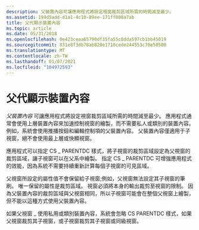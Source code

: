 ```yaml
---
description: 父裝置內容可讓應用程式將設定視窗裁剪區域所需的時間減至最少。
ms.assetid: 194d5add-d1a1-4c10-89ee-171ff008a7ab
title: 父代顯示裝置內容
ms.topic: article
ms.date: 05/31/2018
ms.openlocfilehash: 0e423ceaa65790df35fa55c8dda597cb1bb45019
ms.sourcegitcommit: 831e8f3db78ab820e1710cede244553c70e50500
ms.translationtype: MT
ms.contentlocale: zh-TW
ms.lasthandoff: 01/07/2021
ms.locfileid: "104972593"
---
```

# <a name="parent-display-device-contexts"></a>父代顯示裝置內容

*父裝置內容* 可讓應用程式將設定視窗裁剪區域所需的時間減至最少。 應用程式通常會使用上層裝置內容來加速控制視窗的繪製，而不需要私人或類別的裝置內容。 例如，系統會使用推播按鈕和編輯控制項的父裝置內容。 父裝置內容僅適用于子視窗，絕不會使用最上層或快顯視窗。

應用程式可以指定 CS \_ PARENTDC 樣式，將子視窗的裁剪區域設定為父視窗的裁剪區域，讓子視窗可以在父系中繪製。 指定 CS \_ PARENTDC 可增強應用程式的效能，因為系統不需要持續重新計算每個子視窗的可見區域。

父視窗所設定的屬性值不會保留給子視窗;例如，父視窗無法設定其子視窗的筆刷。 唯一保留的屬性是裁剪區域。 視窗必須將本身的輸出裁剪至視窗的限制。 因為父裝置內容的裁剪區域與父視窗相同，所以子視窗可能會在整個父視窗上繪製，但不能以這種方式使用父裝置內容。

如果父視窗 \_ 使用私用或類別裝置內容，系統會忽略 CS PARENTDC 樣式，如果父視窗裁剪其子視窗，或子視窗裁剪其子視窗或同級視窗。

 

 



